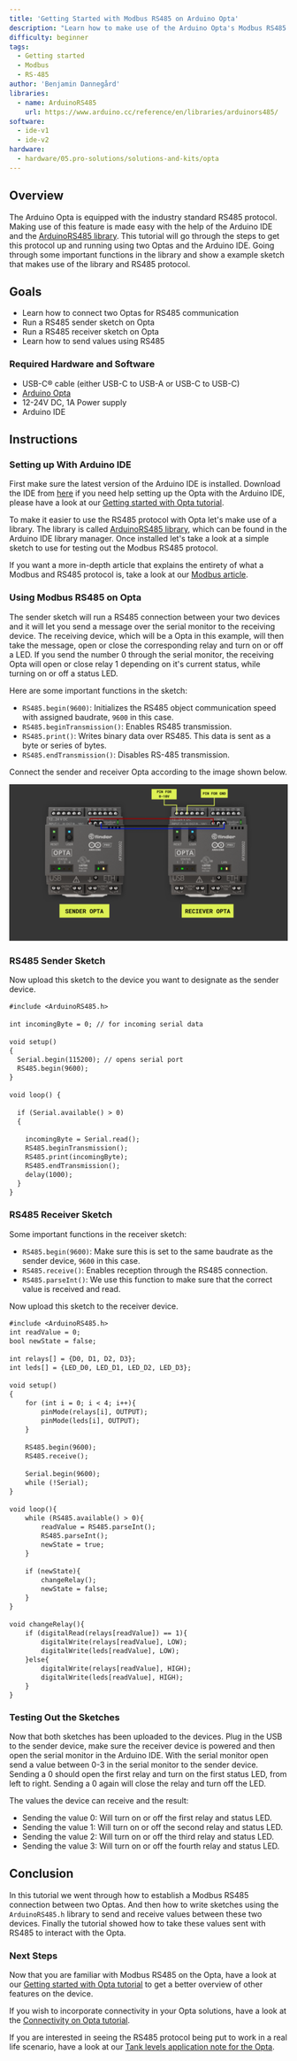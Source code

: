 ```yaml
---
title: 'Getting Started with Modbus RS485 on Arduino Opta'
description: "Learn how to make use of the Arduino Opta's Modbus RS485 protocol"
difficulty: beginner 
tags:
  - Getting started
  - Modbus
  - RS-485
author: 'Benjamin Dannegård'
libraries:
  - name: ArduinoRS485
    url: https://www.arduino.cc/reference/en/libraries/arduinors485/
software:
  - ide-v1
  - ide-v2
hardware:
  - hardware/05.pro-solutions/solutions-and-kits/opta
---
```


## Overview

The Arduino Opta is equipped with the industry standard RS485 protocol. Making use of this feature is made easy with the help of the Arduino IDE and the [ArduinoRS485 library](https://www.arduino.cc/reference/en/libraries/arduinors485/). This tutorial will go through the steps to get this protocol up and running using two Optas and the Arduino IDE. Going through some important functions in the library and show a example sketch that makes use of the library and RS485 protocol.

## Goals

- Learn how to connect two Optas for RS485 communication
- Run a RS485 sender sketch on Opta
- Run a RS485 receiver sketch on Opta
- Learn how to send values using RS485 

### Required Hardware and Software

- USB-C® cable (either USB-C to USB-A or USB-C to USB-C)
- [Arduino Opta](https://store.arduino.cc/pages/opta)
- 12-24V DC, 1A Power supply
- Arduino IDE

## Instructions

### Setting up With Arduino IDE

First make sure the latest version of the Arduino IDE is installed. Download the IDE from [here](https://www.arduino.cc/en/software) if you need help setting up the Opta with the Arduino IDE, please have a look at our [Getting started with Opta tutorial]().

To make it easier to use the RS485 protocol with Opta let's make use of a library. The library is called [ArduinoRS485 library](https://www.arduino.cc/reference/en/libraries/arduinors485/), which can be found in the Arduino IDE library manager. Once installed let's take a look at a simple sketch to use for testing out the Modbus RS485 protocol.

If you want a more in-depth article that explains the entirety of what a Modbus and RS485 protocol is, take a look at our [Modbus article](https://docs.arduino.cc/learn/communication/modbus).

### Using Modbus RS485 on Opta

The sender sketch will run a RS485 connection between your two devices and it will let you send a message over the serial monitor to the receiving device. The receiving device, which will be a Opta in this example, will then take the message, open or close the corresponding relay and turn on or off a LED. If you send the number 0 through the serial monitor, the receiving Opta will open or close relay 1 depending on it's current status, while turning on or off a status LED.

Here are some important functions in the sketch:

- `RS485.begin(9600)`: Initializes the RS485 object communication speed with assigned baudrate, `9600` in this case.
- `RS485.beginTransmission()`: Enables RS485 transmission.
- `RS485.print()`: Writes binary data over RS485. This data is sent as a byte or series of bytes.
- `RS485.endTransmission()`: Disables RS-485 transmission.

Connect the sender and receiver Opta according to the image shown below.

![Connecting RS485 on Opta](assets/opta-modbus-connection.png)

### RS485 Sender Sketch

Now upload this sketch to the device you want to designate as the sender device.

```arduino
#include <ArduinoRS485.h>

int incomingByte = 0; // for incoming serial data

void setup()
{
  Serial.begin(115200); // opens serial port
  RS485.begin(9600);
}

void loop() {

  if (Serial.available() > 0)
  {

    incomingByte = Serial.read();
    RS485.beginTransmission();
    RS485.print(incomingByte);
    RS485.endTransmission();
    delay(1000);
  }
}
```


### RS485 Receiver Sketch

Some important functions in the receiver sketch:

- `RS485.begin(9600)`: Make sure this is set to the same baudrate as the sender device, `9600` in this case.
- `RS485.receive()`: Enables reception through the RS485 connection.
- `RS485.parseInt()`: We use this function to make sure that the correct value is received and read.

Now upload this sketch to the receiver device.

```arduino
#include <ArduinoRS485.h>
int readValue = 0;
bool newState = false;

int relays[] = {D0, D1, D2, D3};
int leds[] = {LED_D0, LED_D1, LED_D2, LED_D3};

void setup()
{
    for (int i = 0; i < 4; i++){
        pinMode(relays[i], OUTPUT);
        pinMode(leds[i], OUTPUT);
    }

    RS485.begin(9600);
    RS485.receive();

    Serial.begin(9600);
    while (!Serial);
}

void loop(){
    while (RS485.available() > 0){
        readValue = RS485.parseInt();
        RS485.parseInt();
        newState = true;
    }

    if (newState){
        changeRelay();
        newState = false;
    }
}

void changeRelay(){
    if (digitalRead(relays[readValue]) == 1){
        digitalWrite(relays[readValue], LOW);
        digitalWrite(leds[readValue], LOW);
    }else{
        digitalWrite(relays[readValue], HIGH);
        digitalWrite(leds[readValue], HIGH);
    }
}
```

### Testing Out the Sketches

Now that both sketches has been uploaded to the devices. Plug in the USB to the sender device, make sure the receiver device is powered and then open the serial monitor in the Arduino IDE. With the serial monitor open send a value between 0-3 in the serial monitor to the sender device. Sending a 0 should open the first relay and turn on the first status LED, from left to right. Sending a 0 again will close the relay and turn off the LED.

The values the device can receive and the result:

- Sending the value 0: Will turn on or off the first relay and status LED.
- Sending the value 1: Will turn on or off the second relay and status LED.
- Sending the value 2: Will turn on or off the third relay and status LED.
- Sending the value 3: Will turn on or off the fourth relay and status LED.

## Conclusion

In this tutorial we went through how to establish a Modbus RS485 connection between two Optas. And then how to write sketches using the `ArduinoRS485.h` library to send and receive values between these two devices. Finally the tutorial showed how to take these values sent with RS485 to interact with the Opta.

### Next Steps

Now that you are familiar with Modbus RS485 on the Opta, have a look at our [Getting started with Opta tutorial]() to get a better overview of other features on the device.

If you wish to incorporate connectivity in your Opta solutions, have a look at the [Connectivity on Opta tutorial]().

If you are interested in seeing the RS485 protocol being put to work in a real life scenario, have a look at our [Tank levels application note for the Opta]().